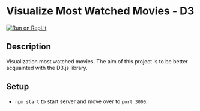 # Visualize Most Watched Movies - D3
[![Run on Repl.it](https://repl.it/badge/github/freeCodeCamp/boilerplate-project-urlshortener)](https://Visualization-of-most-watched-movies.bryanw1.repl.co)

## Description
Visualization most watched movies. The aim of this project is to be better acquainted with the D3.js library.

## Setup
- `npm start` to start server and move over to `port 3000`.